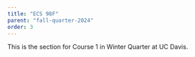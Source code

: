 ```yaml
---
title: "ECS 98F"
parent: "fall-quarter-2024"
order: 3
---
```


This is the section for Course 1 in Winter Quarter at UC Davis.
